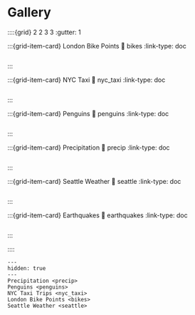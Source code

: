 # Gallery

::::{grid} 2 2 3 3
:gutter: 1

:::{grid-item-card} London Bike Points
:link: bikes
:link-type: doc

```{image} ../_static/bikes.png
```
:::

:::{grid-item-card} NYC Taxi
:link: nyc_taxi
:link-type: doc

```{image} ../_static/nyc_taxi.png
```
:::

:::{grid-item-card} Penguins
:link: penguins
:link-type: doc

```{image} ../_static/penguins.png
```
:::

:::{grid-item-card} Precipitation
:link: precip
:link-type: doc

```{image} ../_static/precip.png
```
:::

:::{grid-item-card} Seattle Weather
:link: seattle
:link-type: doc

```{image} ../_static/seattle.png
```
:::

:::{grid-item-card} Earthquakes
:link: earthquakes
:link-type: doc

```{image} ../_static/earthquakes.png
```
:::

::::


```{toctree}
---
hidden: true
---
Precipitation <precip>
Penguins <penguins>
NYC Taxi Trips <nyc_taxi>
London Bike Points <bikes>
Seattle Weather <seattle>
```
